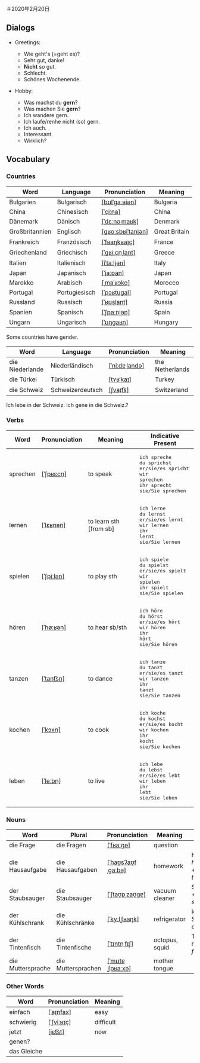 ＃2020年2月20日

## Dialogs

- Greetings:
  - Wie geht's (=geht es)?
  - Sehr gut, danke!
  - **Nicht** so gut.
  - Schlecht.
  - Schönes Wochenende.

- Hobby:
  - Was machst du **gern**?
  - Was machen Sie **gern**?
  - Ich wandere gern.
  - Ich laufe/renhe nicht (so) gern.
  - Ich auch.
  - Interessant.
  - Wirklich?

## Vocabulary

### Countries

| Word           | Language      | Pronunciation                                                | Meaning       |
| -------------- | ------------- | ------------------------------------------------------------ | ------------- |
| Bulgarien      | Bulgarisch    | [[bʊlˈɡaːʁiən]](https://cdn.duden.de/_media_/audio/ID4118264_405456075.mp3) | Bulgaria      |
| China          | Chinesisch    | [[ˈçiːna]](https://cdn.duden.de/_media_/audio/ID4116832_166090562.mp3) | China         |
| Dänemark       | Dänisch       | [[ˈdɛːnəˌmaʁk]](https://upload.wikimedia.org/wikipedia/commons/b/b6/De-D%C3%A4nemark.ogg) | Denmark       |
| Großbritannien | Englisch      | [[ɡʁoːsbʁiˈtani̯ən]](https://upload.wikimedia.org/wikipedia/commons/f/fa/De-Gro%C3%9Fbritannien.ogg) | Great Britain |
| Frankreich     | Französisch   | [[ˈfʁaŋkʁaɪ̯ç]](https://upload.wikimedia.org/wikipedia/commons/8/87/De-Frankreich.ogg) | France        |
| Griechenland   | Griechisch    | [[ˈɡʁiːçn̩ˌlant]](https://upload.wikimedia.org/wikipedia/commons/0/0b/De-Griechenland.ogg) | Greece        |
| Italien        | Italienisch   | [[iˈtaːli̯ən]](https://upload.wikimedia.org/wikipedia/commons/8/86/De-Italien.ogg) | Italy         |
| Japan          | Japanisch     | [[ˈjaːpan]](https://upload.wikimedia.org/wikipedia/commons/1/16/De-Japan.ogg) | Japan         |
| Marokko        | Arabisch      | [[ˌmaˈʁɔko]](https://upload.wikimedia.org/wikipedia/commons/9/97/De-Marokko.ogg) | Morocco       |
| Portugal       | Portugiesisch | [[ˈpɔʁtuɡal]](https://upload.wikimedia.org/wikipedia/commons/c/c3/De-Portugal.ogg) | Portugal      |
| Russland       | Russisch      | [[ˈʁʊslant]](https://upload.wikimedia.org/wikipedia/commons/0/0a/De-Russland.ogg) | Russia        |
| Spanien        | Spanisch      | [[ˈʃpaːni̯ən]](https://upload.wikimedia.org/wikipedia/commons/3/33/De-Spanien.ogg) | Spain         |
| Ungarn         | Ungarisch     | [[ˈʊŋɡaʁn]](https://upload.wikimedia.org/wikipedia/commons/1/19/De-Ungarn.ogg) | Hungary       |

Some countries have gender.

| Word            | Language         | Pronunciation                                                | Meaning         |
| --------------- | ---------------- | ------------------------------------------------------------ | --------------- |
| die Niederlande | Niederländisch   | [[ˈniːdɐˌlandə]](https://upload.wikimedia.org/wikipedia/commons/3/31/De-Niederlande.ogg) | the Netherlands |
| die Türkei      | Türkisch         | [[tʏʁˈkaɪ̯]](https://upload.wikimedia.org/wikipedia/commons/d/d0/De-T%C3%BCrkei.ogg) | Turkey          |
| die Schweiz     | Schweizerdeutsch | [[ʃvaɪ̯t͡s]](https://cdn.duden.de/_media_/audio/ID4173138_404449423.mp3) | Switzerland     |

Ich lebe in der Schweiz.
Ich gene in die Schweiz.?

### Verbs

| Word     | Pronunciation                                                | Meaning                | Indicative Present                                           |
| -------- | ------------------------------------------------------------ | ---------------------- | ------------------------------------------------------------ |
| sprechen | [[ˈʃpʁɛçn̩]](https://cdn.duden.de/_media_/audio/ID4113087_120708383.mp3) | to speak               | <pre>ich       spreche<br>du        sprichst<br>er/sie/es spricht<br>wir       sprechen<br>ihr       sprecht<br>sie/Sie   sprechen</pre> |
| lernen   | [[ˈlɛʁnən]](https://cdn.duden.de/_media_/audio/ID4110287_177210640.mp3) | to learn sth [from sb] | <pre>ich       lerne<br>du        lernst<br>er/sie/es lernt<br>wir       lernen<br>ihr       lernt<br>sie/Sie   lernen</pre> |
| spielen  | [[ˈʃpiːlən]](https://cdn.duden.de/_media_/audio/ID4115002_15511587.mp3) | to play sth            | <pre>ich       spiele<br>du        spielst<br>er/sie/es spielt<br>wir       spielen<br>ihr       spielt<br>sie/Sie   spielen</pre> |
| hören    | [[ˈhøːʁən]](https://cdn.duden.de/_media_/audio/ID4520134_12333414.mp3) | to hear sb/sth         | <pre>ich       höre<br>du        hörst<br>er/sie/es hört<br>wir       hören<br>ihr       hört<br>sie/Sie   hören</pre> |
| tanzen   | [[ˈtant͡sn̩]](https://cdn.duden.de/_media_/audio/ID4114803_164568281.mp3) | to dance               | <pre>ich       tanze<br>du        tanzt<br>er/sie/es tanzt<br>wir       tanzen<br>ihr       tanzt<br>sie/Sie   tanzen</pre> |
| kochen   | [[ˈkɔxn̩]](https://cdn.duden.de/_media_/audio/ID4114991_508023126.mp3) | to cook                | <pre>ich       koche<br>du        kochst<br>er/sie/es kocht<br>wir       kochen<br>ihr       kocht<br>sie/Sie   kochen</pre> |
| leben    | [[ˈleːbn̩]](https://cdn.duden.de/_media_/audio/ID4111154_297926149.mp3) | to live                | <pre>ich       lebe<br>du        lebst<br>er/sie/es lebt<br>wir       leben<br>ihr       lebt<br>sie/Sie   leben</pre> |

### Nouns

| Word              | Plural             | Pronunciation                                                | Meaning        | Note                               |
| ----------------- | ------------------ | ------------------------------------------------------------ | -------------- | ---------------------------------- |
| die Frage         | die Fragen         | [[ˈfʁaːɡə]](https://cdn.duden.de/_media_/audio/ID4113507_67059522.mp3) | question       |                                    |
| die Hausaufgabe   | die Hausaufgaben   | [[ˈhaʊ̯sʔaʊ̯fˌɡaːbə]](https://cdn.duden.de/_media_/audio/ID4113949_65510371.mp3) | homework       | Haus *house/home* +‎ Aufgabe *task* |
| der Staubsauger   | die Staubsauger    | [[ˈʃtaʊ̯pˌzaʊ̯ɡɐ]](https://cdn.duden.de/_media_/audio/ID4521525_368906254.mp3) | vacuum cleaner | Staub *dust* +‎ saugen *suck*       |
| der Kühlschrank   | die Kühlschränke   | [[ˈkyːlˌʃʁaŋk]](https://cdn.duden.de/_media_/audio/ID4117192_146054274.mp3) | refrigerator   | kühl *cool* + Schrank *cabinet*    |
| der Tintenfisch   | die Tintenfische   | [[ˈtɪntn̩ˌfɪʃ]](https://sounds.pons.com/audio_tts/de/Tdeen621318) | octopus, squid | Tinte *ink* +‎ -n- +‎ Fisch *fish*   |
| die Muttersprache | die Muttersprachen | [[ˈmʊtɐˌʃpʁaːxə]](https://cdn.duden.de/_media_/audio/ID4174010_354387285.mp3) | mother tongue  |                                    |


### Other Words

| Word        | Pronunciation                                                | Meaning   |
| ----------- | ------------------------------------------------------------ | --------- |
| einfach     | [[ˈaɪ̯nfax]](https://cdn.duden.de/_media_/audio/ID4127873_283452836.mp3) | easy      |
| schwierig   | [[ˈʃviːʁɪç]](https://cdn.duden.de/_media_/audio/ID4111214_56620214.mp3) | difficult |
| jetzt       | [[jɛt͡st]](https://cdn.duden.de/_media_/audio/ID4131362_116469920.mp3) | now       |
| genen?      |                                                              |           |
| das Gleiche |                                                              |           |
